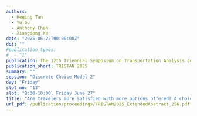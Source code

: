 ```yaml
---
authors:
  - Heqing Tan
  - Yu Gu
  - Anthony Chen
  - Xiangdong Xu
date: "2025-06-22T00:00:00Z"
doi: ""
#publication_types:
#  - "1"
publication: The 12th Triennial Symposium on Transportation Analysis conference
publication_short: TRISTAN 2025
summary: ""
session: "Discrete Choice Model 2"
day: "Friday"
slot_no: "13"
slot: "8:30-10:00, Friday June 27"
title: "Are travelers more satisfied with more options offered? A choice set paradox"
url_pdf: /publication/proceedings/TRISTAN2025_ExtendedAbstract_256.pdf
---
```

